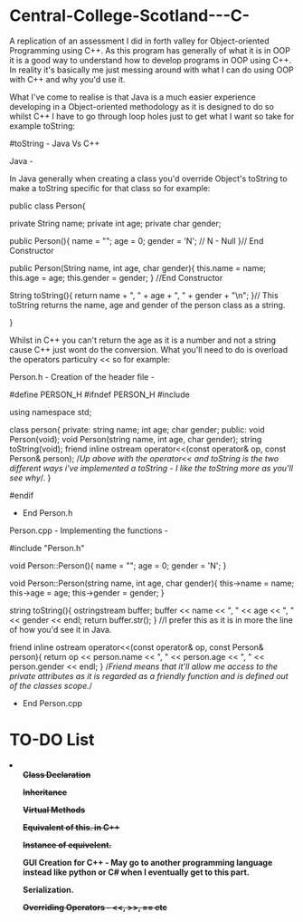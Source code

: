 # Central-College-Scotland---C-
A replication of an assessment I did in forth valley for Object-oriented Programming using C++. As this program has generally 
of what it is in OOP it is a good way to understand how to develop programs in OOP using C++. In reality it's basically me just messing around with what I can do using OOP with C++ and why you'd use it. 

What I've come to realise is that Java is a much easier experience developing in a Object-oriented methodology as it is designed to do so whilst C++ I have to go through loop holes just to get what I want so take for example toString:

#toString - Java Vs C++

Java -

In Java generally when creating a class you'd override Object's toString to make a toString specific for that class so for example:

public class Person{

private String name;
private int age;
private char gender;

public Person(){
  name = "";
  age = 0;
  gender = 'N'; // N - Null
}// End Constructor

public Person(String name, int age, char gender){
    this.name = name;
    this.age = age;
    this.gender = gender;
} //End Constructor

String toString(){
    return name + ", " + age + ", " + gender + "\n";
}// This toString returns the name, age and gender of the person class as a string.

}

Whilst in C++ you can't return the age as it is a number and not a string cause C++ just wont do the conversion. What you'll need to do is overload the operators particulry << so for example:

Person.h - Creation of the header file -

#define PERSON_H
#ifndef PERSON_H
#include <iostream>
  
using namespace std;

class person{
private:
string name;
int age;
char gender;
public:
void Person(void);
void Person(string name, int age, char gender);
string toString(void); 
friend inline ostream operator<<(const operator& op, const Person& person); 
/*Up above with the operator<< and toString is the two different ways i've implemented a toString - I like the toString more as you'll see why*/.
}

#endif

- End Person.h

Person.cpp - Implementing the functions - 

#include "Person.h"

void Person::Person(){
  name = "";
  age = 0;
  gender = 'N';
}

void Person::Person(string name, int age, char gender){
  this->name = name;
  this->age = age;
  this->gender = gender;
}

string toString(){
    ostringstream buffer;
    buffer << name << ", " << age << ", " << gender << endl;
    return buffer.str();
} //I prefer this as it is in more the line of how you'd see it in Java.

friend inline ostream operator<<(const operator& op, const Person& person){
    return op << person.name << ", " << person.age << ", " << person.gender << endl;
} /*Friend means that it'll allow me access to the private attributes as it is regarded as a friendly function and is defined out of the classes scope.*/

- End Person.cpp

# TO-DO List
<li>
  <ul><b><del>Class Declaration</del></b></ul>
  <ul><b><del>Inheritance</del></b></ul>
  <ul><b><del>Virtual Methods</del></b></ul>
  <ul><b><del>Equivalent of this. in C++</del></b></ul>
  <ul><b><del>Instance of equivelent.</del></b></ul>
  <ul><b>GUI Creation for C++ - May go to another programming language instead like python or C# when
    I eventually get to this part.</b></ul>
  <ul><b>Serialization.</b></ul>
  <ul><b><del>Overriding Operators - <<, >>, == etc</ul></b></del>
  </li>


